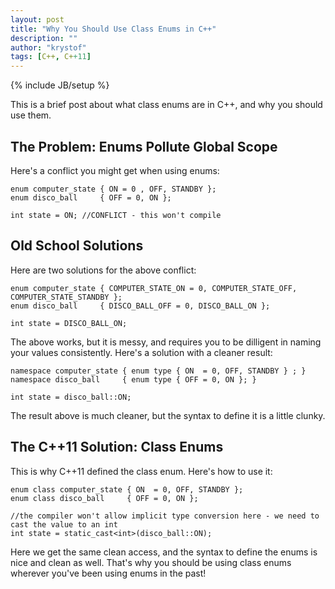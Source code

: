 ```yaml
---
layout: post
title: "Why You Should Use Class Enums in C++"
description: ""
author: "krystof"
tags: [C++, C++11]
---
```

{% include JB/setup %}

This is a brief post about what class enums are in C++, and why you should use them.

## The Problem: Enums Pollute Global Scope

Here's a conflict you might get when using enums:

	enum computer_state { ON = 0 , OFF, STANDBY };
	enum disco_ball     { OFF = 0, ON };

	int state = ON; //CONFLICT - this won't compile

## Old School Solutions

Here are two solutions for the above conflict:

	enum computer_state { COMPUTER_STATE_ON = 0, COMPUTER_STATE_OFF, COMPUTER_STATE_STANDBY };
	enum disco_ball     { DISCO_BALL_OFF = 0, DISCO_BALL_ON };

	int state = DISCO_BALL_ON;

The above works, but it is messy, and requires you to be dilligent in naming your values consistently. Here's a solution with a cleaner result:

	namespace computer_state { enum type { ON  = 0, OFF, STANDBY } ; }
	namespace disco_ball     { enum type { OFF = 0, ON }; }

	int state = disco_ball::ON;

The result above is much cleaner, but the syntax to define it is a little clunky.

## The C++11 Solution: Class Enums

This is why C++11 defined the class enum. Here's how to use it:

	enum class computer_state { ON  = 0, OFF, STANDBY };
	enum class disco_ball     { OFF = 0, ON };

	//the compiler won't allow implicit type conversion here - we need to cast the value to an int
	int state = static_cast<int>(disco_ball::ON);

Here we get the same clean access, and the syntax to define the enums is nice and clean as well. That's why you should be using class enums wherever you've been using enums in the past!
